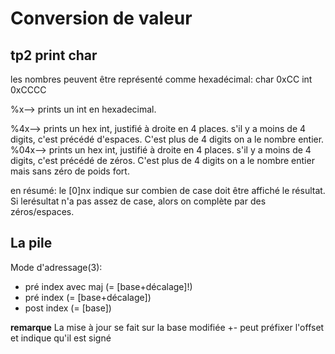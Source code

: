 Conversion de valeur
====================

## tp2 print char

les nombres peuvent être représenté comme hexadécimal:
char	0xCC
int	0xCCCC

%x--> prints un int en hexadecimal.

%4x--> prints un hex int, justifié à droite en 4 places. s'il y a moins de 4 digits, c'est précédé d'espaces. C'est plus de 4 digits on a le nombre entier.
%04x--> prints un hex int, justifié à droite en 4 places. s'il y a moins de 4 digits, c'est précédé de zéros. C'est plus de 4 digits on a le nombre entier mais sans zéro de poids fort.

en résumé:
le [0]nx indique sur combien de case doit être affiché le résultat. Si lerésultat n'a pas assez de case, alors on complète par des zéros/espaces.


## La pile
Mode d'adressage(3):
* pré index avec maj (= [base+décalage]!)
* pré index (= [base+décalage])
* post index (= [base])

**remarque**
La mise à jour se fait sur la base modifiée
+- peut préfixer l'offset et indique qu'il est signé
